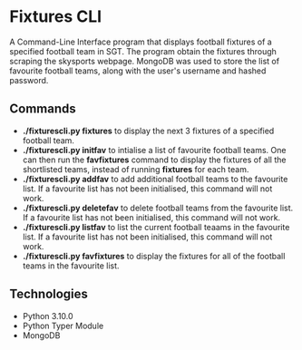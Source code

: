# Fixtures CLI
A Command-Line Interface program that displays football fixtures of a specified football team in SGT. The program obtain the fixtures through scraping the skysports webpage. MongoDB
was used to store the list of favourite football teams, along with the user's username and hashed password.

## Commands
* **./fixturescli.py fixtures** to display the next 3 fixtures of a specified football team.
* **./fixturescli.py initfav** to intialise a list of favourite football teams. One can then run the **favfixtures** command to display the fixtures of all the shortlisted
teams, instead of running **fixtures** for each team.
* **./fixturescli.py addfav** to add additional football teams to the favourite list. If a favourite list has not been initialised, this command will not work.
* **./fixturescli.py deletefav** to delete football teams from the favourite list. If a favourite list has not been initialised, this command will not work.
* **./fixturescli.py listfav** to list the current football teaams in the favourite list. If a favourite list has not been initialised, this command will not work.
* **./fixturescli.py favfixtures** to display the fixtures for all of the football teams in the favourite list.

## Technologies
* Python 3.10.0
* Python Typer Module
* MongoDB
